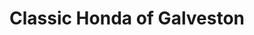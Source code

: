 ---
title: "Classic Honda of Galveston"
url: /galveston/classic-honda-of-galveston/
shop: Autohaus
---